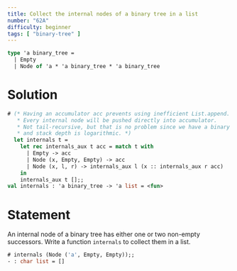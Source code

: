 ```yaml
---
title: Collect the internal nodes of a binary tree in a list
number: "62A"
difficulty: beginner
tags: [ "binary-tree" ]
---
```


```ocaml
type 'a binary_tree =
  | Empty
  | Node of 'a * 'a binary_tree * 'a binary_tree
```

# Solution

```ocaml
# (* Having an accumulator acc prevents using inefficient List.append.
   * Every internal node will be pushed directly into accumulator.
   * Not tail-recursive, but that is no problem since we have a binary tree and
   * and stack depth is logarithmic. *)
  let internals t = 
    let rec internals_aux t acc = match t with
      | Empty -> acc
      | Node (x, Empty, Empty) -> acc
      | Node (x, l, r) -> internals_aux l (x :: internals_aux r acc)
    in
    internals_aux t [];;
val internals : 'a binary_tree -> 'a list = <fun>
```

# Statement

An internal node of a binary tree has either one or two non-empty
successors. Write a function `internals` to collect them in a list.

```ocaml
# internals (Node ('a', Empty, Empty));;
- : char list = []
```
